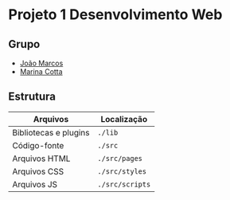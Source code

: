 # Projeto 1 Desenvolvimento Web

## Grupo

- [João Marcos](https://github.com/j0a0m4)
- [Marina Cotta](https://github.com/MarinaCotta)

## Estrutura

| Arquivos              | Localização     |
| --------------------- | --------------- |
| Bibliotecas e plugins | `./lib`         |
| Código-fonte          | `./src`         |
| Arquivos HTML         | `./src/pages`   |
| Arquivos CSS          | `./src/styles`  |
| Arquivos JS           | `./src/scripts` |
